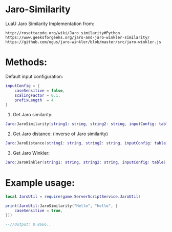 # Jaro-Similarity
LuaU Jaro Similarity Implementation from:

    http://rosettacode.org/wiki/Jaro_similarity#Python 
    https://www.geeksforgeeks.org/jaro-and-jaro-winkler-similarity/ 
    https://github.com/ogus/jaro-winkler/blob/master/src/jaro-winkler.js

# Methods:

Default input configuration:
```lua
inputConfig = {
    caseSensitive = false,
    scalingFactor = 0.1,
    prefixLength  = 4
}
```

1. Get Jaro similarity:
```lua
Jaro:JaroSimilarity(string1: string, string2: string, inputConfig: table)
```
2. Get Jaro distance: (inverse of Jaro similarity)
```lua
Jaro:JaroDistance(string1: string, string2: string, inputConfig: table)
```
3. Get Jaro Winkler:
```lua
Jaro:JaroWinkler(string1: string, string2: string, inputConfig: table)
```
# Example usage:
```lua
local JaroUtil = require(game.ServerScriptService.JaroUtil)

print(JaroUtil:JaroSimilarity("Hello", "hello", {
    caseSensitive = true,
}))

--//Output: 0.8666..
```
